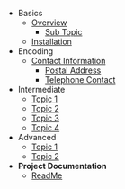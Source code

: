 - Basics
  - [Overview](basics/overview.md)
    - [Sub Topic](basics/requirements/sub-topic.md)
  - [Installation](basics/installation.md)
- Encoding
  - [Contact Information](encoding/Encoding-Contact-Information.md)
    - [Postal Address](encoding/Encoding-Contact-Information.md#postal_address)
    - [Telephone Contact](encoding/Encoding-Contact-Information.md#telephone_contact)
- Intermediate
  - [Topic 1](intermediate/topics-1.md)
  - [Topic 2](intermediate/topics-2.md)
  - [Topic 3](intermediate/topics-3.md)
  - [Topic 4](intermediate/topics-4.md)
- Advanced
  - [Topic 1](advanced/adv-topic-1.md)
  - [Topic 2](advanced/adv-topic-2.md)
- **Project Documentation**
  - [ReadMe](https://github.com/hibbitts-design/docsify-open-publishing-starter-kit/blob/master/README.md)
